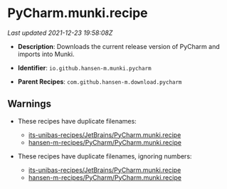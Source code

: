# PyCharm.munki.recipe

_Last updated 2021-12-23 19:58:08Z_

- **Description**: Downloads the current release version of PyCharm and imports into Munki.

- **Identifier**: `io.github.hansen-m.munki.pycharm`

- **Parent Recipes**: `com.github.hansen-m.download.pycharm`

## Warnings

- These recipes have duplicate filenames:
    - [its-unibas-recipes/JetBrains/PyCharm.munki.recipe](/autopkg-dupe-tracker/its-unibas-recipes/JetBrains/PyCharm.munki.recipe)
    - [hansen-m-recipes/PyCharm/PyCharm.munki.recipe](/autopkg-dupe-tracker/hansen-m-recipes/PyCharm/PyCharm.munki.recipe)

- These recipes have duplicate filenames, ignoring numbers:
    - [its-unibas-recipes/JetBrains/PyCharm.munki.recipe](/autopkg-dupe-tracker/its-unibas-recipes/JetBrains/PyCharm.munki.recipe)
    - [hansen-m-recipes/PyCharm/PyCharm.munki.recipe](/autopkg-dupe-tracker/hansen-m-recipes/PyCharm/PyCharm.munki.recipe)